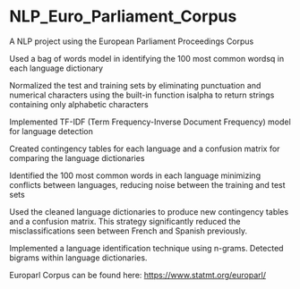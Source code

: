 # NLP_Euro_Parliament_Corpus
A NLP project using the European Parliament Proceedings Corpus

Used a bag of words model in identifying the 100 most common wordsq in each language dictionary

Normalized the test and training sets by eliminating punctuation and numerical characters using the built-in function isalpha to return strings containing only alphabetic characters

Implemented TF-IDF (Term Frequency-Inverse Document Frequency) model for language detection

Created contingency tables for each language and a confusion matrix for comparing the language dictionaries

Identified the 100 most common words in each language minimizing conflicts between languages, reducing noise between the training and test sets

Used the cleaned language dictionaries to produce new contingency tables and a confusion matrix. This strategy significantly reduced the misclassifications seen between French and Spanish previously. 

Implemented a language identification technique using n-grams. Detected bigrams within language dictionaries.

Europarl Corpus can be found here: https://www.statmt.org/europarl/

